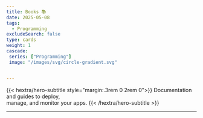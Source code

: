 ```yaml
---
title: Books 📚
date: 2025-05-08
tags:
  - Programming 
excludeSearch: false
type: cards
weight: 1
cascade:
 series: ["Programming"]
 image: "/images/svg/circle-gradient.svg"


---
```


{{< hextra/hero-subtitle style="margin:.3rem 0 2rem 0">}}
  Documentation and guides to deploy,  
  manage, and monitor your apps.
{{< /hextra/hero-subtitle >}}

---